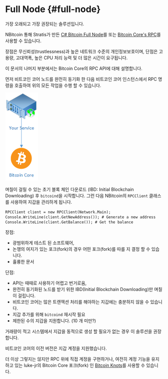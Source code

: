 # Full Node {#full-node}

가장 오래되고 가장 권장되는 솔루션입니다.

NBitcoin 통해 Stratis가 만든 [C# Bitcoin Full Node](https://github.com/stratisproject/StratisBitcoinFullNode)를 또는 [Bitcoin Core's RPC](https://bitcoin.org/en/developer-reference#remote-procedure-calls-rpcs)를 사용할 수 있습니다.

장점은 무신뢰성(trustlessness)과 높은 네트워크 수준의 개인정보보호이며, 단점은 고용량, 고대역폭, 높은 CPU 처리 능력 및 더 많은 시간이 요구됩니다.

이 문서의 나머지 부분에서는 Bitcoin Core의 RPC API에 대해 설명합니다. 

먼저 비트코인 코어 노드를 완전히 동기화 한 다음 비트코인 코어 인스턴스에서 RPC 명령을 호출하여 위의 모든 작업을 수행 할 수 있습니다.


![Bitcoin Core](../assets/Wallet-Bitcoin-Core.png)

며칠이 걸릴 수 있는 초기 블록 체인 다운로드 (IBD: Initial Blockchain Downloading) 후 `bitcoind`을 시작합니다. 그런 다음 NBitcoin의 `RPCClient` 클래스를 사용하여 지갑을 관리하게 됩니다.

```
RPCClient client = new RPCClient(Network.Main);
Console.WriteLine(client.GetNewAddress()); # Generate a new address
Console.WriteLine(client.GetBalance()); # Get the balance
```

장점:

* 광범위하게 테스트 된 소프트웨어,
* 논쟁의 여지가 있는 포크(fork)의 경우 어떤 포크(fork)를 따를 지 결정 할 수 있습니다.
* 휼륭한 문서

단점:

* API는 때때로 사용하기 어렵고 번거로움,
* 완전히 동기화된 노드를 받기 위한 IBD(Initial Blockchain Downloading)만 며칠이 걸립니다.
* 비트코인 코어는 많은 트랜잭션 처리를 해야하는 지갑에는 충분하지 않을 수 있습니다.
* 지갑 추가를 위해 `bitcoind` 재시작 필요
* 제한된 수의 지갑을 지원합니다. (10 개 미만?)


거래량이 적고 시스템에서 지갑을 동적으로 생성 할 필요가 없는 경우 이 솔루션을 권장합니다.

비트코인 코어의 이전 버전은 지갑 계정을 지원했습니다. 

더 이상 그렇지는 않지만 RPC 위에 직접 계정을 구현하거나, 여전히 계정 기능을 유지하고 있는 luke-jr의 Bitcoin Core 포크(fork) 인 [Bitcoin Knots](https://github.com/bitcoinknots/bitcoin)를 사용할 수 있습니다. 

